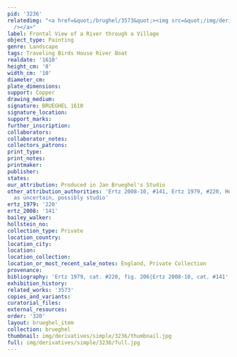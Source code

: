```yaml
---
pid: '3236'
relatedimg: "<a href=&quot;/brughel/3573&quot;><img src=&quot;/img/derivatives/simple/3573/thumbnail.jpg&quot;
  /></a>"
label: Frontal View of a River through a Village
object_type: Painting
genre: Landscape
tags: Traveling Birds House River Boat
realdate: '1610'
height_cm: '8'
width_cm: '10'
diameter_cm: 
plate_dimensions: 
support: Copper
drawing_medium: 
signature: BRUEGHEL 1610
signature_location: 
support_marks: 
further_inscription: 
collaborators: 
collaborator_notes: 
collectors_patrons: 
print_type: 
print_notes: 
printmaker: 
publisher: 
states: 
our_attribution: Produced in Jan Brueghel's Studio
other_attribution_authorities: 'Ertz 2008-10, #141, Ertz 1979, #220, Honig database
  as uncertain, possibly studio'
ertz_1979: '220'
ertz_2008: '141'
bailey_walker: 
hollstein_no: 
collection_type: Private
location_country: 
location_city: 
location: 
location_collection: 
location_or_most_recent_sale_notes: England, Private Collection
provenance: 
bibliography: 'Ertz 1979, cat. #220, fig. 206|Ertz 2008-10, cat. #141'
exhibition_history: 
related_works: '3573'
copies_and_variants: 
curatorial_files: 
external_resources: 
order: '320'
layout: brueghel_item
collection: brueghel
thumbnail: img/derivatives/simple/3236/thumbnail.jpg
full: img/derivatives/simple/3236/full.jpg
---
```

